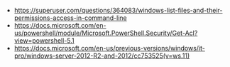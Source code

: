 * https://superuser.com/questions/364083/windows-list-files-and-their-permissions-access-in-command-line
* https://docs.microsoft.com/en-us/powershell/module/Microsoft.PowerShell.Security/Get-Acl?view=powershell-5.1
* https://docs.microsoft.com/en-us/previous-versions/windows/it-pro/windows-server-2012-R2-and-2012/cc753525(v=ws.11)

